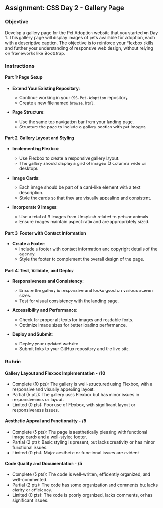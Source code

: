 ## Assignment: CSS Day 2 - Gallery Page

### Objective

Develop a gallery page for the Pet Adoption website that you started on Day 1. This gallery page will display images of pets available for adoption, each with a descriptive caption. The objective is to reinforce your Flexbox skills and further your understanding of responsive web design, without relying on frameworks like Bootstrap.

### Instructions

#### Part 1: Page Setup

- **Extend Your Existing Repository**:

  - Continue working in your `CSS-Pet-Adoption` repository.
  - Create a new file named `browse.html`.

- **Page Structure**:
  - Use the same top navigation bar from your landing page.
  - Structure the page to include a gallery section with pet images.

#### Part 2: Gallery Layout and Styling

- **Implementing Flexbox**:

  - Use Flexbox to create a responsive gallery layout.
  - The gallery should display a grid of images (3 columns wide on desktop).

- **Image Cards**:

  - Each image should be part of a card-like element with a text description.
  - Style the cards so that they are visually appealing and consistent.

- **Incorporate 9 Images**:
  - Use a total of 9 images from Unsplash related to pets or animals.
  - Ensure images maintain aspect ratio and are appropriately sized.

#### Part 3: Footer with Contact Information

- **Create a Footer**:
  - Include a footer with contact information and copyright details of the agency.
  - Style the footer to complement the overall design of the page.

#### Part 4: Test, Validate, and Deploy

- **Responsiveness and Consistency**:

  - Ensure the gallery is responsive and looks good on various screen sizes.
  - Test for visual consistency with the landing page.

- **Accessibility and Performance**:

  - Check for proper alt texts for images and readable fonts.
  - Optimize image sizes for better loading performance.

- **Deploy and Submit**:
  - Deploy your updated website.
  - Submit links to your GitHub repository and the live site.

### Rubric

#### Gallery Layout and Flexbox Implementation - /10

- Complete (10 pts): The gallery is well-structured using Flexbox, with a responsive and visually appealing layout.
- Partial (5 pts): The gallery uses Flexbox but has minor issues in responsiveness or layout.
- Limited (0 pts): Poor use of Flexbox, with significant layout or responsiveness issues.

#### Aesthetic Appeal and Functionality - /5

- Complete (5 pts): The page is aesthetically pleasing with functional image cards and a well-styled footer.
- Partial (2 pts): Basic styling is present, but lacks creativity or has minor functional issues.
- Limited (0 pts): Major aesthetic or functional issues are evident.

#### Code Quality and Documentation - /5

- Complete (5 pts): The code is well-written, efficiently organized, and well-commented.
- Partial (2 pts): The code has some organization and comments but lacks clarity or efficiency.
- Limited (0 pts): The code is poorly organized, lacks comments, or has significant issues.
